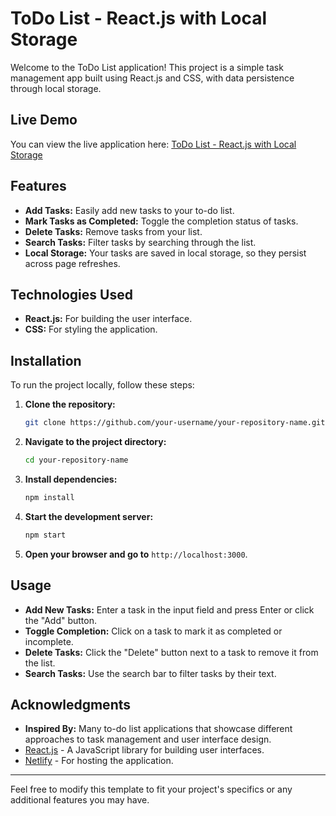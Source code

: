 # ToDo List - React.js with Local Storage

Welcome to the ToDo List application! This project is a simple task management app built using React.js and CSS, with data persistence through local storage.

## Live Demo

You can view the live application here: [ToDo List - React.js with Local Storage](https://todo-list-reactjs-local-storage.netlify.app/)

## Features

- **Add Tasks:** Easily add new tasks to your to-do list.
- **Mark Tasks as Completed:** Toggle the completion status of tasks.
- **Delete Tasks:** Remove tasks from your list.
- **Search Tasks:** Filter tasks by searching through the list.
- **Local Storage:** Your tasks are saved in local storage, so they persist across page refreshes.

## Technologies Used

- **React.js:** For building the user interface.
- **CSS:** For styling the application.

## Installation

To run the project locally, follow these steps:

1. **Clone the repository:**

    ```sh
    git clone https://github.com/your-username/your-repository-name.git
    ```

2. **Navigate to the project directory:**

    ```sh
    cd your-repository-name
    ```

3. **Install dependencies:**

    ```sh
    npm install
    ```

4. **Start the development server:**

    ```sh
    npm start
    ```

5. **Open your browser and go to** `http://localhost:3000`.

## Usage

- **Add New Tasks:** Enter a task in the input field and press Enter or click the "Add" button.
- **Toggle Completion:** Click on a task to mark it as completed or incomplete.
- **Delete Tasks:** Click the "Delete" button next to a task to remove it from the list.
- **Search Tasks:** Use the search bar to filter tasks by their text.

## Acknowledgments

- **Inspired By:** Many to-do list applications that showcase different approaches to task management and user interface design.
- [React.js](https://reactjs.org/) - A JavaScript library for building user interfaces.
- [Netlify](https://www.netlify.com/) - For hosting the application.

---

Feel free to modify this template to fit your project's specifics or any additional features you may have.

